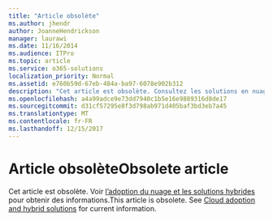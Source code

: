 ```yaml
---
title: "Article obsolète"
ms.author: jhendr
author: JoanneHendrickson
manager: laurawi
ms.date: 11/16/2014
ms.audience: ITPro
ms.topic: article
ms.service: o365-solutions
localization_priority: Normal
ms.assetid: e760b59d-67eb-484a-ba97-6078e902b312
description: "Cet article est obsolète. Consultez les solutions en nuage adoption et hybrides pour obtenir des informations."
ms.openlocfilehash: a4a99adce9e73dd7940c1b5e16e9889316d8de17
ms.sourcegitcommit: d31cf57295e8f3d798ab971d405baf3bd3eb7a45
ms.translationtype: MT
ms.contentlocale: fr-FR
ms.lasthandoff: 12/15/2017
---
```

# <a name="obsolete-article"></a><span data-ttu-id="d4c02-104">Article obsolète</span><span class="sxs-lookup"><span data-stu-id="d4c02-104">Obsolete article</span></span>

<span data-ttu-id="d4c02-p102">Cet article est obsolète. Voir [l’adoption du nuage et les solutions hybrides](cloud-adoption-and-hybrid-solutions.md) pour obtenir des informations.</span><span class="sxs-lookup"><span data-stu-id="d4c02-p102">This article is obsolete. See [Cloud adoption and hybrid solutions](cloud-adoption-and-hybrid-solutions.md) for current information.</span></span>
  

